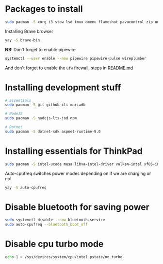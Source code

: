 # Packages to install

```bash
sudo pacman -S xorg i3 stow lsd tmux dmenu flameshot pavucontrol zip unzip ufw xorg-xinit ttf-jetbrains-mono-nerd usbutils timeshift xclip bluez bluez-utils pipewire pipewire-audio pipewire-pulse pipewire-alsa pipewire-jack wireplumber ripgrep zsh-syntax-highlighting
```

Installing Brave browser

```bash
yay -S brave-bin
```

**NB**! Don't forget to enable pipewire

```bash
systemctl --user enable --now pipewire pipewire-pulse wireplumber
```

And don't forget to enable the `ufw` firewall, steps in [README.md](https://github.com/luddekn/dotfileslaptop/blob/main/README.md#firewall)

# Installing development stuff

```bash
# Essentials
sudo pacman -S git github-cli mariadb

# NodeJS
sudo pacman -S nodejs-lts-jod npm

# Dotnet
sudo pacman -S dotnet-sdk aspnet-runtime-9.0
```

# Installing essentials for ThinkPad

```bash
sudo pacman -S intel-ucode mesa libva-intel-driver vulkan-intel xf86-input-libinput acpi acpid
```

Auto-cpufreq switches power modes depending on if we are charging or not

```bash
yay -S auto-cpufreq
```

# Disable bluetooth for saving power

```bash
sudo systemctl disable --now bluetooth.service
sudo auto-cpufreq --bluetooth_boot_off
```

# Disable cpu turbo mode

```bash
echo 1 > /sys/devices/system/cpu/intel_pstate/no_turbo
```
